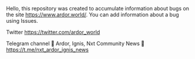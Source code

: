 Hello, this repository was created to accumulate information about bugs on the site https://www.ardor.world/.
You can add information about a bug using Issues.

Twitter https://twitter.com/ardor_world

Telegram channel 📰 Ardor, Ignis, Nxt Community News 🚀
https://t.me/nxt_ardor_ignis_news
